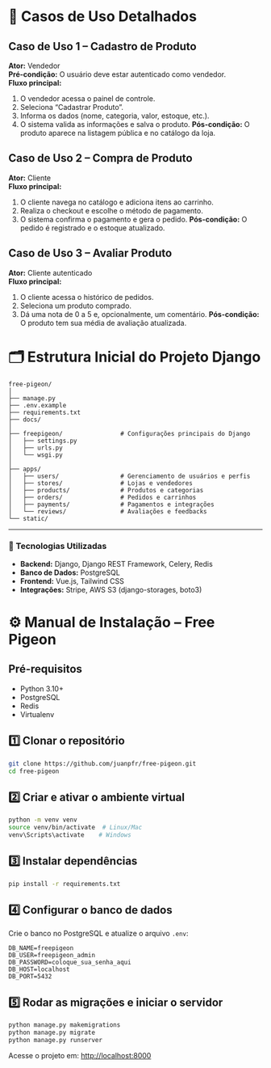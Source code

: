 # 📑 Casos de Uso Detalhados

## Caso de Uso 1 – Cadastro de Produto
**Ator:** Vendedor  
**Pré-condição:** O usuário deve estar autenticado como vendedor.  
**Fluxo principal:**
1. O vendedor acessa o painel de controle.
2. Seleciona “Cadastrar Produto”.
3. Informa os dados (nome, categoria, valor, estoque, etc.).
4. O sistema valida as informações e salva o produto.
**Pós-condição:** O produto aparece na listagem pública e no catálogo da loja.

## Caso de Uso 2 – Compra de Produto
**Ator:** Cliente  
**Fluxo principal:**
1. O cliente navega no catálogo e adiciona itens ao carrinho.
2. Realiza o checkout e escolhe o método de pagamento.
3. O sistema confirma o pagamento e gera o pedido.
**Pós-condição:** O pedido é registrado e o estoque atualizado.

## Caso de Uso 3 – Avaliar Produto
**Ator:** Cliente autenticado  
**Fluxo principal:**
1. O cliente acessa o histórico de pedidos.
2. Seleciona um produto comprado.
3. Dá uma nota de 0 a 5 e, opcionalmente, um comentário.
**Pós-condição:** O produto tem sua média de avaliação atualizada.

# 🗂️ Estrutura Inicial do Projeto Django

```
free-pigeon/
│
├── manage.py
├── .env.example
├── requirements.txt
├── docs/
│
├── freepigeon/                # Configurações principais do Django
│   ├── settings.py
│   ├── urls.py
│   └── wsgi.py
│
├── apps/
│   ├── users/                 # Gerenciamento de usuários e perfis
│   ├── stores/                # Lojas e vendedores
│   ├── products/              # Produtos e categorias
│   ├── orders/                # Pedidos e carrinhos
│   ├── payments/              # Pagamentos e integrações
│   └── reviews/               # Avaliações e feedbacks
└── static/
```

---

### 🧰 Tecnologias Utilizadas
- **Backend:** Django, Django REST Framework, Celery, Redis  
- **Banco de Dados:** PostgreSQL  
- **Frontend:** Vue.js, Tailwind CSS  
- **Integrações:** Stripe, AWS S3 (django-storages, boto3)

# ⚙️ Manual de Instalação – Free Pigeon

## Pré-requisitos
- Python 3.10+
- PostgreSQL
- Redis
- Virtualenv

## 1️⃣ Clonar o repositório
```bash
git clone https://github.com/juanpfr/free-pigeon.git
cd free-pigeon
```

## 2️⃣ Criar e ativar o ambiente virtual
```bash
python -m venv venv
source venv/bin/activate  # Linux/Mac
venv\Scripts\activate    # Windows
```

## 3️⃣ Instalar dependências
```bash
pip install -r requirements.txt
```

## 4️⃣ Configurar o banco de dados
Crie o banco no PostgreSQL e atualize o arquivo `.env`:

```
DB_NAME=freepigeon
DB_USER=freepigeon_admin
DB_PASSWORD=coloque_sua_senha_aqui
DB_HOST=localhost
DB_PORT=5432
```

## 5️⃣ Rodar as migrações e iniciar o servidor
```bash
python manage.py makemigrations
python manage.py migrate
python manage.py runserver
```

Acesse o projeto em: [http://localhost:8000](http://localhost:8000)

